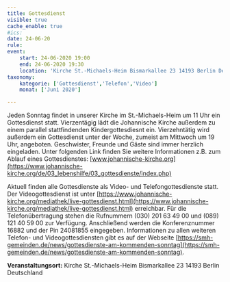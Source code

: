 ```yaml
---
title: Gottesdienst
visible: true
cache_enable: true
#ics: 
date: 24-06-20
rule: 
event:
	start: 24-06-2020 19:00
	end: 24-06-2020 19:30
	location: 'Kirche St.-Michaels-Heim Bismarkallee 23 14193 Berlin Deutschland'
taxonomy:
	kategorie: ['Gottesdienst','Telefon','Video']
	monat: ['Juni 2020']

---
```

Jeden Sonntag findet in unserer Kirche im St.-Michaels-Heim um 11 Uhr ein Gottesdienst statt. Vierzentägig lädt die Johannische Kirche außerdem zu einem parallel stattfindenden Kindergottesdiesnt ein. Vierzehntätig wird außerdem ein Gottesdienst unter der Woche, zumeist am Mittwoch um 19 Uhr, angeboten. Geschwister, Freunde und Gäste sind immer herzlich eingeladen. 
Unter folgenden Link finden Sie weitere Informationen z.B. zum Ablauf eines Gottesdienstes: [www.johannische-kirche.org](https://www.johannische-kirche.org/de/03_lebenshilfe/03_gottesdienste/index.php)

Aktuell finden alle Gottesdienste als Video- und Telefongottesdienste statt. Der Videogottesdienst ist unter [https://www.johannische-kirche.org/mediathek/live-gottesdienst.html](https://www.johannische-kirche.org/mediathek/live-gottesdienst.html) erreichbar. Für die Telefonübertragung stehen die Rufnummern (030) 201 63 49 00 und (089) 121 40 59 00 zur Verfügung. Anschließend werden die Konferenznummer 16882 und der Pin 24081855 eingegeben. Informationen zu allen weiteren Telefon- und Videogottesdiensten gibt es auf der Webseite [https://smh-gemeinden.de/news/gottesdienste-am-kommenden-sonntag](https://smh-gemeinden.de/news/gottesdienste-am-kommenden-sonntag).



**Veranstaltungsort:** Kirche St.-Michaels-Heim
Bismarkallee 23
14193 Berlin
Deutschland

